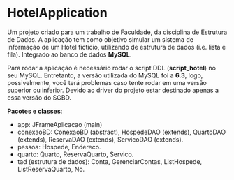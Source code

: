 # HotelApplication

Um projeto criado para um trabalho de Faculdade, da disciplina de Estrutura de Dados. A aplicação tem como objetivo simular um sistema de informação de um Hotel fictício, utilizando de estrutura de dados (i.e. lista e fila). Integrado ao banco de dados **MySQL**.

Para rodar a aplicação é necessário rodar o script DDL (**script_hotel**) no seu MySQL. Entretanto, a versão utilizada do MySQL foi a **6.3**, logo, possivelmente, você terá problemas caso tente rodar em uma versão superior ou inferior. Devido ao driver do projeto estar destinado apenas a essa versão do SGBD.

**Pacotes e classes**:   
- app: JFrameAplicacao (main)
- conexaoBD: ConexaoBD (abstract), HospedeDAO (extends), QuartoDAO (extends), ReservaDAO (extends), ServicoDAO (extends).
- pessoa: Hospede, Endereco.
- quarto: Quarto, ReservaQuarto, Servico.
- tad (estrutura de dados): Conta, GerenciarContas, ListHospede, ListReservaQuarto, No.
